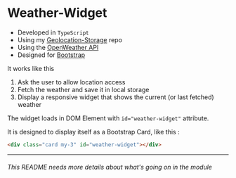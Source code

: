 # Weather-Widget

- Developed in `TypeScript`
- Using my [Geolocation-Storage](https://github.com/Jaucordi1/Geolocation-Storage) repo
- Using the [OpenWeather API](https://openweathermap.org/)
- Designed for [Bootstrap](https://getbootstrap.com/)

It works like this
1. Ask the user to allow location access
2. Fetch the weather and save it in local storage
3. Display a responsive widget that shows the current (or last fetched) weather

The widget loads in DOM Element with `id="weather-widget"` attribute.

It is designed to display itself as a Bootstrap Card, like this :
```html
<div class="card my-3" id="weather-widget"></div>
```

---
###### *This README needs more details about what's going on in the module*
